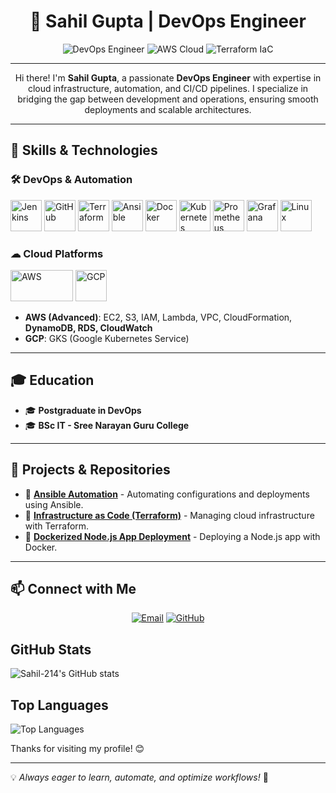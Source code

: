 <h1 align="center">🚀 Sahil Gupta | DevOps Engineer</h1>

<p align="center">
  <img src="https://img.shields.io/badge/DevOps-Engineer-blue" alt="DevOps Engineer">
  <img src="https://img.shields.io/badge/AWS-Cloud-orange" alt="AWS Cloud">
  <img src="https://img.shields.io/badge/Terraform-IaC-purple" alt="Terraform IaC">
</p>

---

<p align="center">
  Hi there! I'm <b>Sahil Gupta</b>, a passionate <b>DevOps Engineer</b> with expertise in cloud infrastructure, automation, and CI/CD pipelines. I specialize in bridging the gap between development and operations, ensuring smooth deployments and scalable architectures.
</p>

---

## 🚀 Skills & Technologies  

### 🛠 DevOps & Automation  
<p align="left">
  <img src="https://cdn.worldvectorlogo.com/logos/jenkins-1.svg" alt="Jenkins" width="50" height="50">
  <img src="https://github.githubassets.com/images/modules/logos_page/GitHub-Mark.png" alt="GitHub" width="50" height="50">
  <img src="https://www.vectorlogo.zone/logos/terraformio/terraformio-icon.svg" alt="Terraform" width="50" height="50">
  <img src="https://www.vectorlogo.zone/logos/ansible/ansible-icon.svg" alt="Ansible" width="50" height="50">
  <img src="https://www.vectorlogo.zone/logos/docker/docker-icon.svg" alt="Docker" width="50" height="50">
  <img src="https://www.vectorlogo.zone/logos/kubernetes/kubernetes-icon.svg" alt="Kubernetes" width="50" height="50">
  <img src="https://upload.wikimedia.org/wikipedia/commons/4/4b/Prometheus_software_logo.svg" alt="Prometheus" width="50" height="50">
  <img src="https://www.vectorlogo.zone/logos/grafana/grafana-icon.svg" alt="Grafana" width="50" height="50">
  <img src="https://upload.wikimedia.org/wikipedia/commons/3/35/Tux.svg" alt="Linux" width="50" height="50">
</p>

### ☁ Cloud Platforms  
<p align="left">
  <img src="https://upload.wikimedia.org/wikipedia/commons/9/93/Amazon_Web_Services_Logo.svg" alt="AWS" width="100" height="50">
  <img src="https://www.vectorlogo.zone/logos/google_cloud/google_cloud-icon.svg" alt="GCP" width="50" height="50">
</p>

- **AWS (Advanced)**: EC2, S3, IAM, Lambda, VPC, CloudFormation, **DynamoDB, RDS, CloudWatch**  
- **GCP**: GKS (Google Kubernetes Service)  

---

## 🎓 Education  
- 🎓 **Postgraduate in DevOps**  
- 🎓 **BSc IT - Sree Narayan Guru College**  

---

## 💼 Projects & Repositories  
- 🔹 **[Ansible Automation](https://github.com/Sahil-214/Ansible.git)** - Automating configurations and deployments using Ansible.  
- 🔹 **[Infrastructure as Code (Terraform)](https://github.com/Sahil-214/Terraform-IAAC.git)** - Managing cloud infrastructure with Terraform.  
- 🔹 **[Dockerized Node.js App Deployment](https://github.com/Sahil-214/my-docker-node-js-app.git)** - Deploying a Node.js app with Docker.  

---

## 📫 Connect with Me  
<p align="center">
  <a href="mailto:sg6420802@gmail.com"><img src="https://img.shields.io/badge/Email-sg6420802@gmail.com-red" alt="Email"></a>
  <a href="https://github.com/Sahil-214"><img src="https://img.shields.io/badge/GitHub-Sahil--214-black" alt="GitHub"></a>
</p>


## GitHub Stats
![Sahil-214's GitHub stats](https://github-readme-stats.vercel.app/api?username=Sahil-214&show_icons=true&theme=radical)

## Top Languages
![Top Languages](https://github-readme-stats.vercel.app/api/top-langs/?username=Sahil-214&layout=compact&theme=radical)

Thanks for visiting my profile! 😊

---

💡 *Always eager to learn, automate, and optimize workflows!* 🚀
